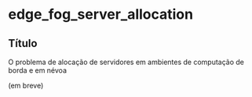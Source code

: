 # edge_fog_server_allocation

## Título
O problema de alocação de servidores em ambientes de computação de borda e em névoa


(em breve)
